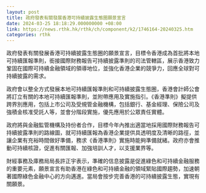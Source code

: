 ```yaml
---
layout: post
title: 政府發表有關發展香港可持續披露生態圈願景宣言
date: 2024-03-25 18:18:29.000000000 +08:00
link: https://news.rthk.hk/rthk/ch/component/k2/1746164-20240325.htm
categories: rthk
---
```


政府發表有關發展香港可持續披露生態圈的願景宣言，目標令香港成為首批將本地可持續匯報準則，銜接國際財務報告可持續披露準則的司法管轄區，展示香港致力鞏固在國際可持續金融領域的領導地位，並強化香港企業的競爭力，回應全球對可持續披露的需求。

政府會以整全方式發展本地可持續匯報準則和可持續披露生態圈，香港會計師公會將訂立有關的本地可持續匯報準則，並附帶應用及實施指引。《香港準則》擬提供跨界別應用，包括上市公司及受規管金融機構，包括銀行、基金經理、保險公司及強積金核准受託人等，並會分階段實施，優先應用於公眾責任實體。

政府將與金融監管機構及持份者合作，目標今年內推出適當地採用國際財務報告可持續披露準則的路線圖，就可持續匯報為香港企業提供具透明度及清晰的路徑，並讓企業有充裕時間做好準備，務求《香港準則》實施時能夠準備就緒。政府亦會推動可持續核證，促進有關匯報、加強培訓人才，以支援業界等。

財經事務及庫務局局長許正宇表示，準確的信息披露是促進綠色和可持續金融服務的重要元素，願景宣言有助香港在綠色和可持續金融的領域緊貼國際趨勢，加速朝著國際綠色金融中心的方向邁進。當局會按步完善香港的可持續披露生態，實現有關願景。
